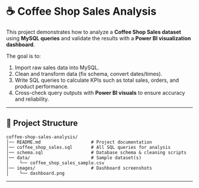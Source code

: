 # ☕ Coffee Shop Sales Analysis  

This project demonstrates how to analyze a **Coffee Shop Sales dataset** using **MySQL queries** and validate the results with a **Power BI visualization dashboard**.  

The goal is to:  
1. Import raw sales data into MySQL.  
2. Clean and transform data (fix schema, convert dates/times).  
3. Write SQL queries to calculate KPIs such as total sales, orders, and product performance.  
4. Cross-check query outputs with **Power BI visuals** to ensure accuracy and reliability.  

---
## 📂 Project Structure
```
coffee-shop-sales-analysis/
│── README.md                   # Project documentation  
│── coffee_shop_sales.sql       # All SQL queries for analysis  
│── schema.sql                  # Database schema & cleaning scripts  
│── data/                       # Sample dataset(s)  
│    └── coffee_shop_sales_sample.csv  
│── images/                     # Dashboard screenshots  
│    └── dashboard.png  
```

---
